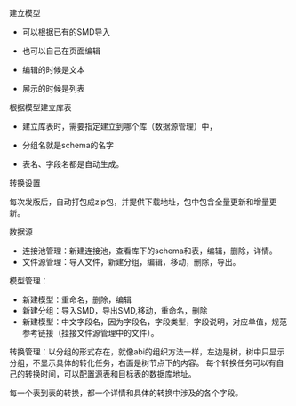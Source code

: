 建立模型

- 可以根据已有的SMD导入

- 也可以自己在页面编辑
- 编辑的时候是文本
- 展示的时候是列表

根据模型建立库表

- 建立库表时，需要指定建立到哪个库（数据源管理）中，

- 分组名就是schema的名字

- 表名、字段名都是自动生成。

转换设置











每次发版后，自动打包成zip包，并提供下载地址，包中包含全量更新和增量更新。




数据源
- 连接池管理：新建连接池，查看库下的schema和表，编辑，删除，详情。
- 文件源管理：导入文件，新建分组，编辑，移动，删除，导出。

模型管理：
- 新建模型：重命名，删除，编辑
- 新建分组：导入SMD，导出SMD,移动，重命名，删除
- 新建模型：中文字段名，因为字段名，字段类型，字段说明，对应单值，规范参考链接（挂接文件源管理中的文件）。


转换管理：以分组的形式存在，就像abi的组织方法一样，左边是树，树中只显示分组，不显示具体的转化任务，右面是树节点下的内容。
每个转换任务可以有自己的转换时间，可以配置源表和目标表的数据库地址。

每一个表到表的转换，都一个详情和具体的转换中涉及的各个字段。

